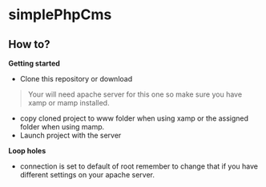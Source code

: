 # simplePhpCms
## How to?
**Getting started**
 - Clone this repository or download 

>  Your will need apache server for
>                   this one so make sure you have xamp or mamp installed.

 - copy cloned project to www folder when using xamp or the assigned
    folder when using mamp.
 - Launch project with the server


**Loop holes**
 - connection is set to default of root remember to change that if you
           have different settings on your apache server.

